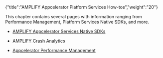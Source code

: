 {"title":"AMPLIFY Appcelerator Platform Services How-tos","weight":"20"} 

This chapter contains several pages with information ranging from Performance Management, Platform Services Native SDKs, and more.

*   [AMPLIFY Appcelerator Services Native SDKs](/docs/appc/AMPLIFY_Appcelerator_Services/AMPLIFY_Appcelerator_Platform_Services_How-tos/AMPLIFY_Appcelerator_Services_Native_SDKs/)
    
*   [AMPLIFY Crash Analytics](/docs/appc/AMPLIFY_Appcelerator_Services/AMPLIFY_Appcelerator_Platform_Services_How-tos/AMPLIFY_Crash_Analytics/)
    
*   [Appcelerator Performance Management](/docs/appc/AMPLIFY_Appcelerator_Services/AMPLIFY_Appcelerator_Platform_Services_How-tos/Appcelerator_Performance_Management/)